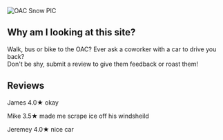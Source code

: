 ![OAC Snow PIC](https://user-images.githubusercontent.com/98415276/151035930-c703d36c-b35d-41be-9d88-7185fb62c49b.png)

## Why am I looking at this site?
Walk, bus or bike to the OAC? Ever ask a coworker with a car to drive you back?  
Don't be shy, submit a review to give them feedback or roast them!

## Reviews
James 4.0★  okay  
  
Mike 3.5★  made me scrape ice off his windsheild  
  
  Jeremey 4.0★  nice car
